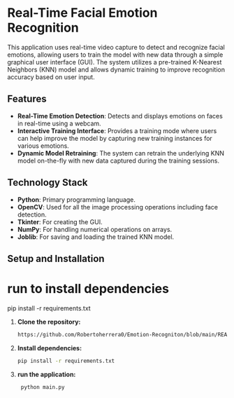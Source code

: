 # Real-Time Facial Emotion Recognition

This application uses real-time video capture to detect and recognize facial emotions, allowing users to train the model with new data through a simple graphical user interface (GUI). The system utilizes a pre-trained K-Nearest Neighbors (KNN) model and allows dynamic training to improve recognition accuracy based on user input.

## Features

- **Real-Time Emotion Detection**: Detects and displays emotions on faces in real-time using a webcam.
- **Interactive Training Interface**: Provides a training mode where users can help improve the model by capturing new training instances for various emotions.
- **Dynamic Model Retraining**: The system can retrain the underlying KNN model on-the-fly with new data captured during the training sessions.

## Technology Stack

- **Python**: Primary programming language.
- **OpenCV**: Used for all the image processing operations including face detection.
- **Tkinter**: For creating the GUI.
- **NumPy**: For handling numerical operations on arrays.
- **Joblib**: For saving and loading the trained KNN model.

## Setup and Installation
# run to install dependencies
pip install -r requirements.txt


1. **Clone the repository:**
   ```bash
   https://github.com/Robertoherrera0/Emotion-Recogniton/blob/main/README.md?plain=1

2. **Install dependencies:**
    ```bash 
    pip install -r requirements.txt

3. **run the application:**
   ```bash 
    python main.py

